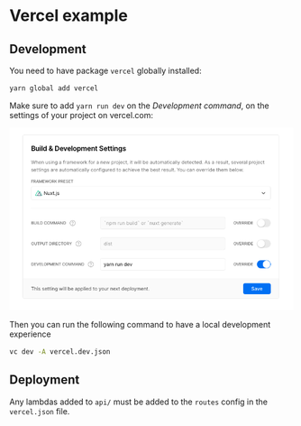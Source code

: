 # Vercel example

## Development

You need to have package `vercel` globally installed:

```sh
yarn global add vercel
```

Make sure to add `yarn run dev` on the _Development command_, on the settings of your project on vercel.com:

![vercel settings](./vercel-settings.png)

Then you can run the following command to have a local development experience

```sh
vc dev -A vercel.dev.json
```

## Deployment

Any lambdas added to `api/` must be added to the `routes` config in the `vercel.json` file.
